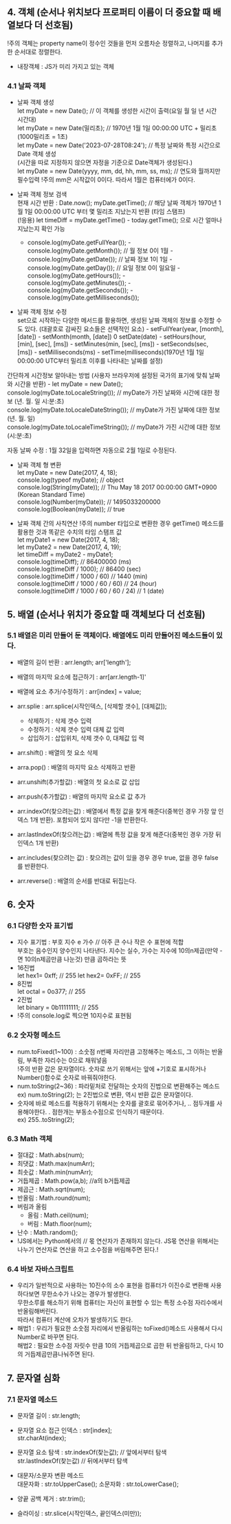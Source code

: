 
## 4. 객체 (순서나 위치보다 프로퍼티 이름이 더 중요할 때 배열보다 더 선호됨)

!주의 객체는 property name이 정수인 것들을 먼저 오름차순 정렬하고, 나머지를 추가한 순서대로 정렬한다.

-   내장객체 : JS가 미리 가지고 있는 객체

### 4.1 날짜 객체

-   날짜 객체 생성  
    let myDate = new Date(); // 이 객체를 생성한 시간이 출력(요일 월 일 년 시간 시간대)  
    let myDate = new Date(밀리초); // 1970년 1월 1일 00:00:00 UTC + 밀리초(1000밀리초 = 1초)  
    let myDate = new Date('2023-07-28T08:24'); // 특정 날짜와 특정 시간으로 Date 객체 생성  
    (시간을 따로 지정하지 않으면 자정을 기준으로 Date객체가 생성된다.)  
    let myDate = new Date(yyyy, mm, dd, hh, mm, ss, ms); // 연도와 월까지만 필수입력
    !주의 mm은 시작값이 0이다. 따라서 1월은 컴퓨터에가 0이다.

-   날짜 객체 정보 검색  
    현재 시간 반환 : Date.now();
    myDate.getTime(); // 해당 날짜 객체가 1970년 1월 1일 00:00:00 UTC 부터 몇 밀리초 지났는지 반환 (타임 스탬프)  
    (!응용) let timeDiff = myDate.getTime() - today.getTime(); 으로 시간 얼마나 지났는지 확인 가능

    -   console.log(myDate.getFullYear()); - console.log(myDate.getMonth()); // 월 정보 0이 1월 - console.log(myDate.getDate()); // 날짜 정보 1이 1일 - console.log(myDate.getDay()); // 요일 정보 0이 일요일 - console.log(myDate.getHours()); - console.log(myDate.getMinutes()); - console.log(myDate.getSeconds()); - console.log(myDate.getMilliseconds());

-   날짜 객체 정보 수정  
    set으로 시작하는 다양한 메서드를 활용하면, 생성된 날짜 객체의 정보를 수정할 수도 있다.
    (대괄호로 감싸진 요소들은 선택적인 요소) - setFullYear(year, [month], [date]) - setMonth(month, [date])
    0 setDate(date) - setHours(hour, [min], [sec], [ms]) - setMinutes(min, [sec], [ms]) - setSeconds(sec, [ms]) - setMilliseconds(ms) - setTime(milliseconds)(1970년 1월 1일 00:00:00 UTC부터 밀리초 이후를 나타내는 날짜를 설정)

간단하게 시간정보 알아내는 방법 (사용자 브라우저에 설정된 국가의 표기에 맞춰 날짜와 시간을 반환) - let myDate = new Date();  
console.log(myDate.toLocaleString()); // myDate가 가진 날짜와 시간에 대한 정보 (년. 월. 일 시:분:초)  
console.log(myDate.toLocaleDateString()); // myDate가 가진 날짜에 대한 정보 (년. 월. 일)  
console.log(myDate.toLocaleTimeString()); // myDate가 가진 시간에 대한 정보 (시:분:초)

자동 날짜 수정 : 1월 32일을 입력하면 자동으로 2월 1일로 수정된다.

-   날짜 객체 형 변환  
    let myDate = new Date(2017, 4, 18);  
    console.log(typeof myDate); // object  
    console.log(String(myDate)); // Thu May 18 2017 00:00:00 GMT+0900 (Korean Standard Time)  
    console.log(Number(myDate)); // 1495033200000  
    console.log(Boolean(myDate)); // true

-   날짜 객체 간의 사칙연산
    !주의 number 타입으로 변환한 경우 getTime() 메소드를 활용한 것과 똑같은 수치의 타임 스탬프 값  
    let myDate1 = new Date(2017, 4, 18);  
    let myDate2 = new Date(2017, 4, 19);  
    let timeDiff = myDate2 - myDate1;  
    console.log(timeDiff); // 86400000 (ms)  
    console.log(timeDiff / 1000); // 86400 (sec)  
    console.log(timeDiff / 1000 / 60) // 1440 (min)  
    console.log(timeDiff / 1000 / 60 / 60) // 24 (hour)  
    console.log(timeDiff / 1000 / 60 / 60 / 24) // 1 (date)

## 5. 배열 (순서나 위치가 중요할 때 객체보다 더 선호됨)

### 5.1 배열은 미리 만들어 둔 객체이다. 배열에도 미리 만들어진 메소드들이 있다.

- 배열의 길이 반환 : arr.length;    arr['length'];
- 배열의 마지막 요소에 접근하기 : arr[arr.length-1]'
- 배열에 요소 추가/수정하기 : arr[index] = value;

-   arr.splie : arr.splice(시작인덱스, [삭제할 갯수], [대체값]);

    -   삭제하기 : 삭제 갯수 입력
    -   수정하기 : 삭제 갯수 입력 대체 값 입력
    -   삽입하기 : 삽입위치, 삭제 갯수 0, 대체값 입 력

-   arr.shift() : 배열의 첫 요소 삭제
-   arra.pop() : 배열의 마지막 요소 삭제하고 반환
-   arr.unshift(추가할값) : 배열의 첫 요소로 값 삽입
-   arr.push(추가할값) : 배열의 마지막 요소로 값 추가

-   arr.indexOf(찾으려는값) : 배열에서 특정 값을 찾게 해준다(중복인 경우 가장 앞 인덱스 1개 반환). 포함되어 있지 않다만 -1을 반환한다.
-   arr.lastIndexOf(찾으려는값) : 배열에 특정 값을 찾게 해준다(중복인 경우 가장 뒤 인덱스 1개 반환)
-   arr.includes(찾으려는 값) : 찾으려는 값이 있을 경우 경우 true, 없을 경우 false를 반환한다.

-   arr.reverse() : 배열의 순서를 반대로 뒤집는다.

## 6. 숫자

### 6.1 다양한 숫자 표기법

-   지수 표기법 : 부호 지수 e 가수 // 아주 큰 수나 작은 수 표현에 적합  
    부호는 음수인지 양수인지 나타낸다. 지수는 실수, 가수는 지수에 10의n제곱(만약 -면 10의n제곱만큼 나눈것) 만큼 곱하라는 뜻
-   16진법  
    let hex1= 0xff; // 255
    let hex2= 0xFF; // 255
-   8진법  
    let octal = 0o377; // 255
-   2진법  
    let binary = 0b11111111; // 255
-   !주의 console.log로 찍으면 10지수로 표현됨

### 6.2 숫자형 메소드

-   num.toFixed(1~100) : 소숫점 n번째 자리만큼 고정해주는 메소드, 그 이하는 반올림, 부족한 자리수는 0으로 채워넣음  
    !주의 반환 값은 문자열이다. 숫자로 쓰기 위해서는 앞에 +기호로 표시하거나 Number()함수로 숫자로 바꿔줘야한다.
-   num.toString(2~36) : 파라밑처로 전달하는 숫자의 진법으로 변환해주는 메소드  
    ex) num.toString(2); 는 2진법으로 변환, 역시 반환 값은 문자열이다.
-   숫자에 바로 메소드를 적용하기 위해서는 숫자를 괄호로 묶어주거나, .. 점두개를 사용해야한다. . 점한개는 부동소수점으로 인식하기 때문이다.  
    ex) 255..toString(2);

### 6.3 Math 객체

-   절대값 : Math.abs(num);
-   최댓값 : Math.max(numArr);
-   최솟값 : Math.min(numArr);
-   거듭제곱 : Math.pow(a,b); //a의 b거듭제곱
-   제곱근 : Math.sqrt(num);
-   반올림 : Math.round(num);
-   버림과 올림
    -   올림 : Math.ceil(num);
    -   버림 : Math.floor(num);
-   난수 : Math.random();
-   !JS에서는 Python에서의 // 몫 연산자가 존재하지 않는다. JS몫 연산을 위해서는 나누기 연산자로 연산을 하고 소수점을 버림해주면 된다.!

### 6.4 바보 자바스크립트

-   우리가 일반적으로 사용하는 10진수의 소수 표현을 컴퓨터가 이진수로 변환해 사용하다보면 무한소수가 나오는 경우가 발생한다.  
    무한소루를 해소하기 위해 컴퓨터는 자신이 표현할 수 있는 특정 소수점 자리수에서 반올림해버린다.  
    따라서 컴퓨터 계산에 오차가 발생하기도 한다.
-   해법1 : 우리가 필요한 소숫점 자리에서 반올림하는 toFixed()메소드 사용해서 다시 Number로 바꾸면 된다.  
    해법2 : 필요한 소수점 자릿수 만큼 10의 거듭제곱으로 곱한 뒤 반올림하고, 다시 10의 거듭제곱만큼나눠주면 된다.

## 7. 문자열 심화

### 7.1 문자열 메소드

-   문자열 길이 : str.length;
-   문자열 요소 접근 인덱스 : str[index];  
    str.charAt(index);
-   문자열 요소 탐색 : str.indexOf(찾는값); // 앞에서부터 탐색  
    str.lastIndexOf(찾는값) // 뒤에서부터 탐색

-   대문자/소문자 변환 메소드  
    대문자화 : str.toUpperCase();
    소문자화 : str.toLowerCase();

-   양끝 공백 제거 : str.trim();

-   슬라이싱 : str.slice(시작인덱스, 끝인덱스(미만));
